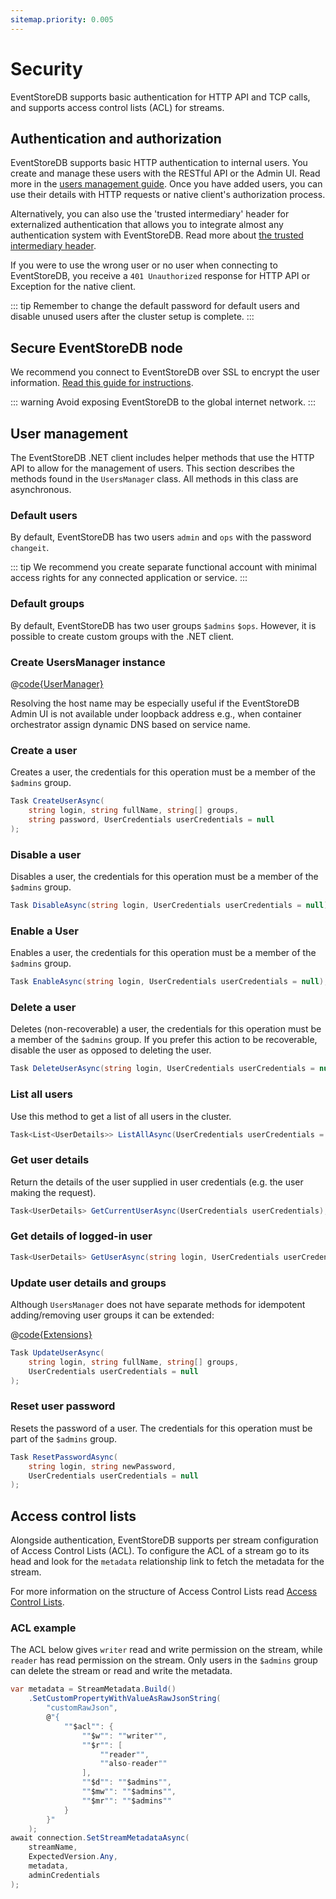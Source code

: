 ```yaml
---
sitemap.priority: 0.005
---
```


# Security

EventStoreDB supports basic authentication for HTTP API and TCP calls, and supports access control lists (ACL) for streams.

## Authentication and authorization

EventStoreDB supports basic HTTP authentication to internal users. You create and manage these users with the RESTful API or the Admin UI. Read more in the [users management guide](@clients/http-api/api.md#create-a-user). Once you have added users, you can use their details with HTTP requests or native client's authorization process.

Alternatively, you can also use the 'trusted intermediary' header for externalized authentication that allows you to integrate almost any authentication system with EventStoreDB. Read more about [the trusted intermediary header](@server/security.md#trusted-intermediary).

If you were to use the wrong user or no user when connecting to EventStoreDB, you receive a `401 Unauthorized` response for HTTP API or Exception for the native client.

::: tip
Remember to change the default password for default users and disable unused users after the cluster setup is complete.
:::

## Secure EventStoreDB node

We recommend you connect to EventStoreDB over SSL to encrypt the user information. [Read this guide for instructions](@server/security.md#protocol-security).

::: warning
Avoid exposing EventStoreDB to the global internet network.
:::

## User management

The EventStoreDB .NET client includes helper methods that use the HTTP API to allow for the management of users. This section describes the methods found in the `UsersManager` class. All methods in this class are asynchronous.

### Default users

By default, EventStoreDB has two users `admin` and `ops` with the password `changeit`.

::: tip
We recommend you create separate functional account with minimal access rights for any connected application or service.
:::

### Default groups

By default, EventStoreDB has two user groups `$admins` `$ops`. However, it is possible to create custom groups with the .NET client.

### Create UsersManager instance

@[code{UserManager}](./sample-code/DotNetClient/UsersCreateUsersManager.cs)

Resolving the host name may be especially useful if the EventStoreDB Admin UI is not available under loopback address e.g., when container orchestrator assign dynamic DNS based on service name.

### Create a user

Creates a user, the credentials for this operation must be a member of the `$admins` group.

```csharp
Task CreateUserAsync(
    string login, string fullName, string[] groups, 
    string password, UserCredentials userCredentials = null
);
```

### Disable a user

Disables a user, the credentials for this operation must be a member of the `$admins` group.

```csharp
Task DisableAsync(string login, UserCredentials userCredentials = null);
```

### Enable a User

Enables a user, the credentials for this operation must be a member of the `$admins` group.

```csharp
Task EnableAsync(string login, UserCredentials userCredentials = null);
```

### Delete a user

Deletes (non-recoverable) a user, the credentials for this operation must be a member of the `$admins` group. If you prefer this action to be recoverable, disable the user as opposed to deleting the user.

```csharp
Task DeleteUserAsync(string login, UserCredentials userCredentials = null);
```

### List all users

Use this method to get a list of all users in the cluster.

```csharp
Task<List<UserDetails>> ListAllAsync(UserCredentials userCredentials = null);
```

### Get user details

Return the details of the user supplied in user credentials (e.g. the user making the request).

```csharp
Task<UserDetails> GetCurrentUserAsync(UserCredentials userCredentials);
```

### Get details of logged-in user

```csharp
Task<UserDetails> GetUserAsync(string login, UserCredentials userCredentials);
```

### Update user details and groups

Although `UsersManager` does not have separate methods for idempotent adding/removing user groups it can be extended:

@[code{Extensions}](./sample-code/DotNetClient/UsersManagerExtensions.cs)

```csharp
Task UpdateUserAsync(
    string login, string fullName, string[] groups, 
    UserCredentials userCredentials = null
);
```

### Reset user password

Resets the password of a user. The credentials for this operation must be part of the `$admins` group.

```csharp
Task ResetPasswordAsync(
    string login, string newPassword, 
    UserCredentials userCredentials = null
);
```

## Access control lists

Alongside authentication, EventStoreDB supports per stream configuration of Access Control Lists (ACL). To configure the ACL of a stream go to its head and look for the `metadata` relationship link to fetch the metadata for the stream.

For more information on the structure of Access Control Lists read [Access Control Lists](@server/security.md#access-control-lists).

### ACL example

The ACL below gives `writer` read and write permission on the stream, while `reader` has read permission on the stream. Only users in the `$admins` group can delete the stream or read and write the metadata.

```csharp
var metadata = StreamMetadata.Build()
    .SetCustomPropertyWithValueAsRawJsonString(
        "customRawJson",
        @"{
            ""$acl"": {
                ""$w"": ""writer"",
                ""$r"": [
                    ""reader"",
                    ""also-reader""
                ],
                ""$d"": ""$admins"",
                ""$mw"": ""$admins"",
                ""$mr"": ""$admins""
            }
        }"
    );
await connection.SetStreamMetadataAsync(
    streamName, 
    ExpectedVersion.Any, 
    metadata, 
    adminCredentials
);
```
